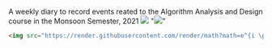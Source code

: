 A weekly diary to record events reated to the Algorithm Analysis and Design course in the Monsoon Semester, 2021
<img src="https://render.githubusercontent.com/render/math?math=e^{i \pi} = -1">
"<img src="https://render.githubusercontent.com/render/math?math=e^{i \pi} = -1" style="background-color:white;">"

```html
<img src="https://render.githubusercontent.com/render/math?math=e^{i \pi} = -1">
```
